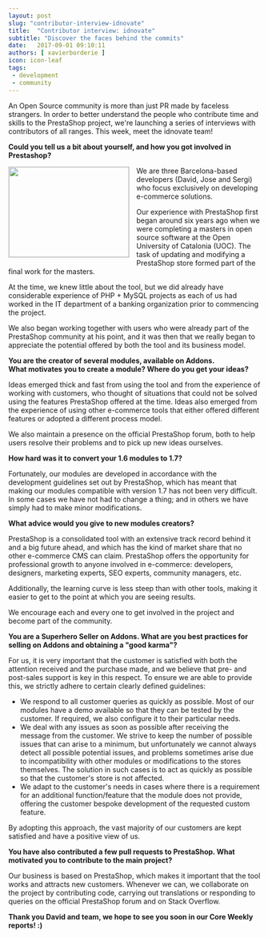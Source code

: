 ```yaml
---
layout: post
slug: "contributor-interview-idnovate"
title:  "Contributor interview: idnovate"
subtitle: "Discover the faces behind the commits"
date:   2017-09-01 09:10:11
authors: [ xavierborderie ]
icon: icon-leaf
tags:
 - development
 - community
---
```


An Open Source community is more than just PR made by faceless strangers. In order to better understand the people who contribute time and skills to the PrestaShop project, we're launching a series of interviews with contributors of all ranges. This week, meet the idnovate team!


**Could you tell us a bit about yourself, and how you got involved in Prestashop?**

<img style="border: 1px solid #CCC; float: left; margin: 0 1em 1em 0;" width="240" height="180" src="/assets/images/2017/08/idnovate.jpg">We are three Barcelona-based developers (David, Jose and Sergi) who focus exclusively on developing e-commerce solutions.

Our experience with PrestaShop first began around six years ago when we were completing a masters in open source software at the Open University of Catalonia (UOC). The task of updating and modifying a PrestaShop store formed part of the final work for the masters.

At the time, we knew little about the tool, but we did already have considerable experience of PHP + MySQL projects as each of us had worked in the IT department of a banking organization prior to commencing the project.

We also began working together with users who were already part of the PrestaShop community at his point, and it was then that we really began to appreciate the potential offered by both the tool and its business model.


**You are the creator of several modules, available on Addons.<br/>
What motivates you to create a module? Where do you get your ideas?**

Ideas emerged thick and fast from using the tool and from the experience of working with customers, who thought of situations that could not be solved using the features PrestaShop offered at the time. Ideas also emerged from the experience of using other e-commerce tools that either offered different features or adopted a different process model.

We also maintain a presence on the official PrestaShop forum, both to help users resolve their problems and to pick up new ideas ourselves.


**How hard was it to convert your 1.6 modules to 1.7?**

Fortunately, our modules are developed in accordance with the development guidelines set out by PrestaShop, which has meant that making our modules compatible with version 1.7 has not been very difficult. In some cases we have not had to change a thing; and in others we have simply had to make minor modifications.


**What advice would you give to new modules creators?**

PrestaShop is a consolidated tool with an extensive track record behind it and a big future ahead, and which has the kind of market share that no other e-commerce CMS can claim. PrestaShop offers the opportunity for professional growth to anyone involved in e-commerce: developers, designers, marketing experts, SEO experts, community managers, etc.

Additionally, the learning curve is less steep than with other tools, making it easier to get to the point at which you are seeing results.

We encourage each and every one to get involved in the project and become part of the community.


**You are a Superhero Seller on Addons. What are you best practices for selling on Addons and obtaining a "good karma"?**

For us, it is very important that the customer is satisfied with both the attention received and the purchase made, and we believe that pre- and post-sales support is key in this respect. To ensure we are able to provide this, we strictly adhere to certain clearly defined guidelines:

* We respond to all customer queries as quickly as possible. Most of our modules have a demo available so that they can be tested by the customer. If required, we also configure it to their particular needs.
* We deal with any issues as soon as possible after receiving the message from the customer. We strive to keep the number of possible issues that can arise to a minimum, but unfortunately we cannot always detect all possible potential issues, and problems sometimes arise due to incompatibility with other modules or modifications to the stores themselves. The solution in such cases is to act as quickly as possible so that the customer's store is not affected.
* We adapt to the customer's needs in cases where there is a requirement for an additional function/feature that the module does not provide, offering the customer bespoke development of the requested custom feature.

By adopting this approach, the vast majority of our customers are kept satisfied and have a positive view of us.


**You have also contributed a few pull requests to PrestaShop. What motivated you to contribute to the main project?**

Our business is based on PrestaShop, which makes it important that the tool works and attracts new customers. Whenever we can, we collaborate on the project by contributing code, carrying out translations or responding to queries on the official PrestaShop forum and on Stack Overflow.

**Thank you David and team, we hope to see you soon in our Core Weekly reports! :)**
